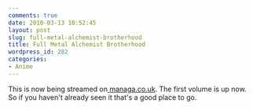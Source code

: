 ```yaml
---
comments: true
date: 2010-03-13 10:52:45
layout: post
slug: full-metal-alchemist-brotherhood
title: Full Metal Alchemist Brotherhood
wordpress_id: 282
categories:
- Anime
---
```


This is now being streamed on[ managa.co.uk](http://www.manga.co.uk/titles/full-metal-alchemist-brotherhood).  The first volume is up now.  So if you haven't already seen it that's a good place to go.
